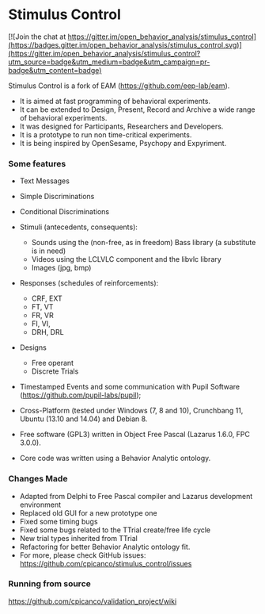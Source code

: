 # Stimulus Control

[![Join the chat at https://gitter.im/open_behavior_analysis/stimulus_control](https://badges.gitter.im/open_behavior_analysis/stimulus_control.svg)](https://gitter.im/open_behavior_analysis/stimulus_control?utm_source=badge&utm_medium=badge&utm_campaign=pr-badge&utm_content=badge)

Stimulus Control is a fork of EAM (https://github.com/eep-lab/eam).

- It is aimed at fast programming of behavioral experiments.
- It can be extended to Design, Present, Record and Archive a wide range of behavioral experiments.
- It was designed for Participants, Researchers and Developers.
- It is a prototype to run non time-critical experiments.
- It is being inspired by OpenSesame, Psychopy and Expyriment.

### Some features

  - Text Messages
  - Simple Discriminations
  - Conditional Discriminations
  - Stimuli (antecedents, consequents):
      - Sounds using the (non-free, as in freedom) Bass library (a substitute is in need)
      - Videos using the LCLVLC component and the libvlc library
      - Images (jpg, bmp)

  - Responses (schedules of reinforcements):
      - CRF, EXT
      - FT, VT
      - FR, VR
      - FI, VI,
      - DRH, DRL

  - Designs
    - Free operant
    - Discrete Trials

  - Timestamped Events and some communication with Pupil Software (https://github.com/pupil-labs/pupil);

  - Cross-Platform (tested under Windows (7, 8 and 10), Crunchbang 11, Ubuntu (13.10 and 14.04) and Debian 8.

  - Free software (GPL3) written in Object Free Pascal (Lazarus 1.6.0, FPC 3.0.0).
  - Core code was written using a Behavior Analytic ontology.


### Changes Made

- Adapted from Delphi to Free Pascal compiler and Lazarus development environment
- Replaced old GUI for a new prototype one
- Fixed some timing bugs
- Fixed some bugs related to the TTrial create/free life cycle
- New trial types inherited from TTrial
- Refactoring for better Behavior Analytic ontology fit.
- For more, please check GitHub issues: https://github.com/cpicanco/stimulus_control/issues

### Running from source

https://github.com/cpicanco/validation_project/wiki

